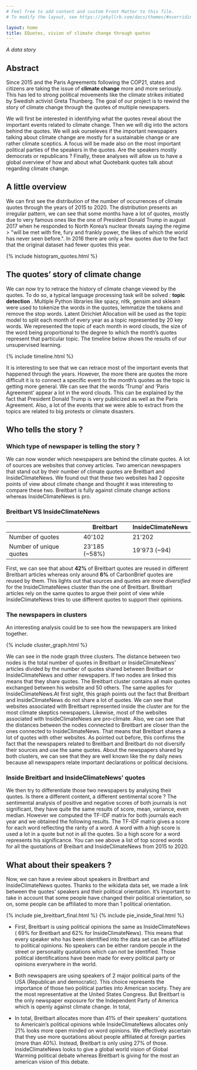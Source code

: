 ```yaml
---
# Feel free to add content and custom Front Matter to this file.
# To modify the layout, see https://jekyllrb.com/docs/themes/#overriding-theme-defaults

layout: home
title: EQuotes, vision of climate change through quotes
---
```


*A data story*

## Abstract

Since 2015 and the Paris Agreements following the COP21, states and citizens are taking the issue of **climate change** more and more seriously. This has led to strong political movements like the climate strikes initiated by Swedish activist Greta Thunberg. The goal of our project is to rewind the story of climate change through the quotes of multiple newspapers. 

We will first be interested in identifying what the quotes reveal about the important events related to climate change. Then we will dig into the actors behind the quotes. We will ask ourseleves if the important newspapers talking about climate change are mostly for a sustainable change or are rather climate sceptics.  A focus will be made also on the most important political parties of the speakers in the quotes. Are the speakers mostly democrats or republicans ? Finally, these analyses will allow us to have a global overview of how and about what Quotebank quotes talk about regarding climate change.

## A little overview

We can first see the distribution of the number of occurrences of climate quotes through the years of 2015 to 2020. The distribution presents an irregular pattern, we can see that some months have a lot of quotes, mostly due to very famous ones like the one of President Donald Trump in august 2017 when he responded to North Korea’s nuclear threats saying the regime > "will be met with fire, fury and frankly power, the likes of which the world has never seen before.". In 2016 there are only a few quotes due to the fact that the original dataset had fewer quotes this year. 

{% include histogram_quotes.html %}

## The quotes’ story of climate change 

We can now try to retrace the history of climate change viewed by the quotes. To do so, a typical language processing task will be solved :  **topic detection** . Multiple Python libraries like spacy, nltk, gensim and sklearn were used to tokenize the words in the quotes, lemmatize the tokens and remove the stop words. Latent Dirichlet Allocation will be used as the topic model to split each month of every year as a topic represented by 20 key words. We represented the topic of each month in word clouds, the size of the word being proportional to the degree to which the month’s quotes represent that particular topic. The timeline below shows the results of our unsupervised learning. 

{% include timeline.html %}

It is interesting to see that we can retrace most of the important events that happened through the years. However, the more there are quotes the more difficult it is to connect a specific event to the month’s quotes as the topic is getting more general. We can see that the words ‘Trump’ and ‘Paris Agreement’ appear a lot in the word clouds. This can be explained by the fact that President Donald Trump is very publicized as well as the Paris Agreement. Also, a lot of the events that we were able to extract from the topics are related to big protests or climate disasters.  

## Who tells the story ?

### Which type of newspaper is telling the story ?

We can now wonder which newspapers are behind the climate quotes. A lot of sources are websites that convey articles. Two american newspapers that stand out by their number of climate quotes are Breitbart and InsideClimateNews. We found out that these two websites had 2 opposite points of view about climate change and thought it was interesting to compare these two. Breitbart is fully against climate change actions whereas InsideClimateNews is pro.

### Breitbart VS InsideClimateNews

| | Breitbart | InsideClimateNews |
|-|-----------|-------------|
| Number of quotes | 40'102 | 21'202 |
| Number of unique quotes | 23'185 (~58%) | 19'973 (~94) |

First, we can see that about **42%** of Breitbart quotes are reused in different Breitbart articles whereas only around **6%** of CarbonBrief quotes are reused by them. This lights out that sources and quotes are more *diversified* for the InsideClimateNews cluster than the one of Breitbart. Breitbart articles rely on the same quotes to argue their point of view while InsideClimateNews tries to use different quotes to support their opinions.  

### The newspapers in clusters 

An interesting analysis could be to see how the newspapers are linked together. 

{% include cluster_graph.html %}

We can see in the node graph three clusters. The distance between two nodes is the total number of quotes in Breitbart or InsideClimateNews’ articles divided by the number of quotes shared between Breitbart or InsideClimateNews and other newspapers. If two nodes are linked this means that they share quotes. The Breitbart cluster contains all main quotes exchanged between his website and 50 others. The same applies for InsideClimateNews.At first sight, this graph points out the fact that Breitbart and InsideClimateNews do not share a lot of quotes. We can see that websites associated with Breitbart represented inside the cluster are for the most climate skeptics newspapers. Likewise, most of the websites associated with InsideClimateNews are pro-climate. Also, we can see that the distances between the nodes connected to Breitbart are closer than the ones connected to InsideClimateNews. That means that Breitbart shares a lot of quotes with other websites. As pointed out before, this confirms the fact that the newspapers related to Breitbart and Breitbart do not diversify their sources and use the same quotes. About the newspapers shared by both clusters, we can see that they are well known like the ny daily news because all newspapers relate important declarations or political decisions.


### Inside Breitbart and InsideClimateNews' quotes

We then try to differentiate those two newspapers by analysing their quotes. Is there a different content, a different sentimental score ? The sentimental analysis of positive and negative scores of both journals is not significant, they have quite the same results of score, mean, variance, even median. However we computed the TF-IDF matrix for both journals each year and we obtained the following results. The TF-IDF matrix gives a score for each word reflecting the rarity of a word. A word with a high score is used a lot in a quote but not in all the quotes. So a high score for a word represents his significance. You can see above a list of top scored words for all the quotations of Breibart and InsideClimateNews from 2015 to 2020. 


## What about their speakers ? 

Now, we can have a review about speakers in Breitbart and InsideClimateNews quotes. Thanks to the wikidata data set, we made a link between the quotes' speakers and their political orientation. It’s important to take in account that some people have changed their political orientation, so on, some people can be affiliated to more than 1 political orientation. 

{% include pie_breitbart_final.html %}
{% include pie_inside_final.html %}
 
- First, Breitbart is using political opinions the same as InsideClimateNews ( 69% for Breitbart and 62% for InsideClimateNews). This means that every speaker who has been identified into the data set can be affiliated to political opinions. No speakers can be either random people in the street or personality quotations which can not be identified. Those political identifications have been made for every political party or opinions everywhere in the world. 

- Both newspapers are using speakers of 2 major political parts of the USA (Republican and democratic). This choice represents the importance of those two political parties into American society. They are the most representative at the United States Congress. But Breitbart is the only newspaper exposure for the Independent Party of America which is openly against climate change. In total, 

- In total, Breitbart allocates more than 41% of their speakers' quotations to Americain’s political opinions while InsideClimateNews allocates only 21% looks more open minded on word opinions. We effectively ascertain that they use more quotations about people affiliated at foreign parties (more than 40%). Instead, Breitbart is only using 27% of those. InsideClimateNews looks to give a global world vision of Global Warming political debate whereas Breitbart is giving for the most an american vision of this debate.



